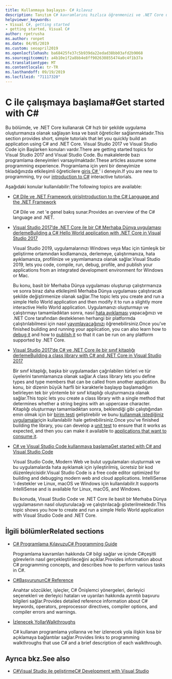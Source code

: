 ```yaml
---
title: Kullanmaya başlayın- C# kılavuz
description: Tanıtım C# kavramlarını hızlıca öğrenmenizi ve .NET Core uygulamaları yazmanızı sağlayan kısa, basit öğreticiler bulun.
helpviewer_keywords:
- Visual C#, getting started
- getting started, Visual C#
author: rpetrusha
ms.author: ronpet
ms.date: 04/05/2019
ms.custom: seoapril2019
ms.openlocfilehash: ba68425fe37c5b939da22edad38bb03afd2b9068
ms.sourcegitcommit: a4b10e1f2a8bb4e8ff902630855474a0c4f1b37a
ms.translationtype: MT
ms.contentlocale: tr-TR
ms.lasthandoff: 09/19/2019
ms.locfileid: "71117320"
---
```

# <a name="get-started-with-c"></a><span data-ttu-id="35344-103">C ile çalışmaya başlama\#</span><span class="sxs-lookup"><span data-stu-id="35344-103">Get started with C\#</span></span>

<span data-ttu-id="35344-104">Bu bölümde, ve .NET Core kullanarak C# hızlı bir şekilde uygulama oluşturmanıza olanak sağlayan kısa ve basit öğreticiler sağlanmaktadır.</span><span class="sxs-lookup"><span data-stu-id="35344-104">This section provides short, simple tutorials that let you quickly build an application using C# and .NET Core.</span></span> <span data-ttu-id="35344-105">Visual Studio 2017 ve Visual Studio Code için Başlarken konuları vardır.</span><span class="sxs-lookup"><span data-stu-id="35344-105">There are getting started topics for Visual Studio 2017 and Visual Studio Code.</span></span> <span data-ttu-id="35344-106">Bu makalelerde bazı programlama deneyimleri varsayılmaktadır.</span><span class="sxs-lookup"><span data-stu-id="35344-106">These articles assume some programming experience.</span></span> <span data-ttu-id="35344-107">Programlama için yeni bir deneyimize tıkladığınızda etkileşimli öğreticilere [giriş C# ](../tutorials/intro-to-csharp/index.md) ' i deneyin.</span><span class="sxs-lookup"><span data-stu-id="35344-107">If you are new to programming, try our [introduction to C#](../tutorials/intro-to-csharp/index.md) interactive tutorials.</span></span>

<span data-ttu-id="35344-108">Aşağıdaki konular kullanılabilir:</span><span class="sxs-lookup"><span data-stu-id="35344-108">The following topics are available:</span></span>

- [<span data-ttu-id="35344-109">C# Dile ve .NET Framework giriş</span><span class="sxs-lookup"><span data-stu-id="35344-109">Introduction to the C# Language and the .NET Framework</span></span>](introduction-to-the-csharp-language-and-the-net-framework.md)

     <span data-ttu-id="35344-110">C# Dile ve .net 'e genel bakış sunar.</span><span class="sxs-lookup"><span data-stu-id="35344-110">Provides an overview of the C# language and .NET.</span></span>

- [<span data-ttu-id="35344-111">Visual Studio 2017’de .NET Core ile bir C# Merhaba Dünya uygulaması derleme</span><span class="sxs-lookup"><span data-stu-id="35344-111">Building a C# Hello World application with .NET Core in Visual Studio 2017</span></span>](../../core/tutorials/with-visual-studio.md)

   <span data-ttu-id="35344-112">Visual Studio 2019, uygulamalarınızı Windows veya Mac için tümleşik bir geliştirme ortamından kodlamanıza, derlemeye, çalıştırmanıza, hata ayıklamanıza, profilinize ve yayımlamanıza olanak sağlar.</span><span class="sxs-lookup"><span data-stu-id="35344-112">Visual Studio 2019, lets you code, compile, run, debug, profile, and publish your applications from an integrated development environment for Windows or Mac.</span></span>

   <span data-ttu-id="35344-113">Bu konu, basit bir Merhaba Dünya uygulaması oluşturup çalıştırmanıza ve sonra biraz daha etkileşimli Merhaba Dünya uygulaması çalıştıracak şekilde değiştirmenize olanak sağlar.</span><span class="sxs-lookup"><span data-stu-id="35344-113">The topic lets you create and run a simple Hello World application and then modify it to run a slightly more interactive Hello World application.</span></span> <span data-ttu-id="35344-114">Uygulamanızı oluşturmayı ve çalıştırmayı tamamladıktan sonra, nasıl [hata ayıklaması](../../core/tutorials/debugging-with-visual-studio.md) yapacağınızı ve .NET Core tarafından desteklenen herhangi bir platformda çalıştırılabilmesi için nasıl [yayımlayacağınızı](../../core/tutorials/publishing-with-visual-studio.md) öğrenebilirsiniz.</span><span class="sxs-lookup"><span data-stu-id="35344-114">Once you've finished building and running your application, you can also learn how to [debug it](../../core/tutorials/debugging-with-visual-studio.md) and how to [publish it](../../core/tutorials/publishing-with-visual-studio.md) so that it can be run on any platform supported by .NET Core.</span></span>

- [<span data-ttu-id="35344-115">Visual Studio 2017’de C# ve .NET Core ile bir sınıf kitaplığı derleme</span><span class="sxs-lookup"><span data-stu-id="35344-115">Building a class library with C# and .NET Core in Visual Studio 2017</span></span>](../../core/tutorials/library-with-visual-studio.md)

   <span data-ttu-id="35344-116">Bir sınıf kitaplığı, başka bir uygulamadan çağrılabilen türleri ve tür üyelerini tanımlamanıza olanak sağlar.</span><span class="sxs-lookup"><span data-stu-id="35344-116">A class library lets you define types and type members that can be called from another application.</span></span> <span data-ttu-id="35344-117">Bu konu, bir dizenin büyük harfli bir karakterle başlayıp başlamadığını belirleyen tek bir yöntemle bir sınıf kitaplığı oluşturmanıza olanak sağlar.</span><span class="sxs-lookup"><span data-stu-id="35344-117">This topic lets you create a class library with a single method that determines whether a string begins with an uppercase character.</span></span> <span data-ttu-id="35344-118">Kitaplığı oluşturmayı tamamladıktan sonra, beklendiği gibi çalıştığından emin olmak için bir [birim testi](../../core/tutorials/testing-library-with-visual-studio.md) geliştirebilir ve bunu [kullanmak istediğiniz uygulamalar](../../core/tutorials/consuming-library-with-visual-studio.md)için kullanılabilir hale getirebilirsiniz.</span><span class="sxs-lookup"><span data-stu-id="35344-118">Once you've finished building the library, you can develop a [unit test](../../core/tutorials/testing-library-with-visual-studio.md) to ensure that it works as expected, and then you can make it available to [applications that want to consume it](../../core/tutorials/consuming-library-with-visual-studio.md).</span></span>

- [<span data-ttu-id="35344-119">C# ve Visual Studio Code kullanmaya başlama</span><span class="sxs-lookup"><span data-stu-id="35344-119">Get started with C# and Visual Studio Code</span></span>](../../core/tutorials/with-visual-studio-code.md)

   <span data-ttu-id="35344-120">Visual Studio Code, Modern Web ve bulut uygulamaları oluşturmak ve bu uygulamalarda hata ayıklamak için iyileştirilmiş, ücretsiz bir kod düzenleyicisidir.</span><span class="sxs-lookup"><span data-stu-id="35344-120">Visual Studio Code is a free code editor optimized for building and debugging modern web and cloud applications.</span></span> <span data-ttu-id="35344-121">IntelliSense 'i destekler ve Linux, macOS ve Windows için kullanılabilir.</span><span class="sxs-lookup"><span data-stu-id="35344-121">It supports IntelliSense and is available for Linux, macOS, and Windows.</span></span>

   <span data-ttu-id="35344-122">Bu konuda, Visual Studio Code ve .NET Core ile basit bir Merhaba Dünya uygulamasının nasıl oluşturulacağı ve çalıştırılacağı gösterilmektedir.</span><span class="sxs-lookup"><span data-stu-id="35344-122">This topic shows you how to create and run a simple Hello World application with Visual Studio Code and .NET Core.</span></span>

## <a name="related-sections"></a><span data-ttu-id="35344-123">İlgili bölümler</span><span class="sxs-lookup"><span data-stu-id="35344-123">Related sections</span></span>

- [<span data-ttu-id="35344-124">C# Programlama Kılavuzu</span><span class="sxs-lookup"><span data-stu-id="35344-124">C# Programming Guide</span></span>](../programming-guide/index.md)

    <span data-ttu-id="35344-125">Programlama kavramları hakkında C# bilgi sağlar ve içinde C#çeşitli görevlerin nasıl gerçekleştirileceğini açıklar.</span><span class="sxs-lookup"><span data-stu-id="35344-125">Provides information about C# programming concepts, and describes how to perform various tasks in C#.</span></span>

- [<span data-ttu-id="35344-126">C#Başvurunun</span><span class="sxs-lookup"><span data-stu-id="35344-126">C# Reference</span></span>](../language-reference/index.md)

    <span data-ttu-id="35344-127">Anahtar sözcükler, işleçler, C# Önişlemci yönergeleri, derleyici seçenekleri ve derleyici hataları ve uyarıları hakkında ayrıntılı başvuru bilgileri sağlar.</span><span class="sxs-lookup"><span data-stu-id="35344-127">Provides detailed reference information about C# keywords, operators, preprocessor directives, compiler options, and compiler errors and warnings.</span></span>

- [<span data-ttu-id="35344-128">İzlenecek Yollar</span><span class="sxs-lookup"><span data-stu-id="35344-128">Walkthroughs</span></span>](../walkthroughs.md)

    <span data-ttu-id="35344-129">C# kullanan programlama yollarına ve her izlenecek yola ilişkin kısa bir açıklamaya bağlantılar sağlar.</span><span class="sxs-lookup"><span data-stu-id="35344-129">Provides links to programming walkthroughs that use C# and a brief description of each walkthrough.</span></span>

## <a name="see-also"></a><span data-ttu-id="35344-130">Ayrıca bkz.</span><span class="sxs-lookup"><span data-stu-id="35344-130">See also</span></span>

- [<span data-ttu-id="35344-131">C#Visual Studio ile geliştirme</span><span class="sxs-lookup"><span data-stu-id="35344-131">C# Development with Visual Studio</span></span>](/visualstudio/get-started/csharp/)
